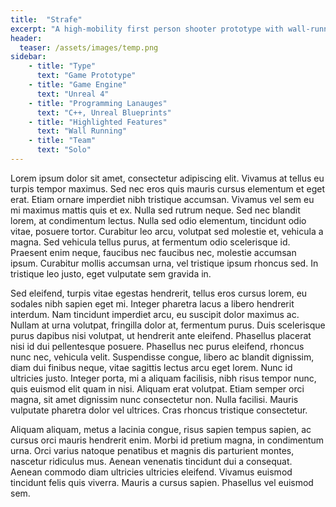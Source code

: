 ```yaml
---
title:  "Strafe"
excerpt: "A high-mobility first person shooter prototype with wall-running abilities."
header:
  teaser: /assets/images/temp.png
sidebar:
    - title: "Type"
      text: "Game Prototype"
    - title: "Game Engine"
      text: "Unreal 4"
    - title: "Programming Lanauges"
      text: "C++, Unreal Blueprints"
    - title: "Highlighted Features"
      text: "Wall Running"
    - title: "Team"
      text: "Solo"
---
```


Lorem ipsum dolor sit amet, consectetur adipiscing elit. Vivamus at tellus eu turpis tempor maximus. Sed nec eros quis mauris cursus elementum et eget erat. Etiam ornare imperdiet nibh tristique accumsan. Vivamus vel sem eu mi maximus mattis quis et ex. Nulla sed rutrum neque. Sed nec blandit lorem, at condimentum lectus. Nulla sed odio elementum, tincidunt odio vitae, posuere tortor. Curabitur leo arcu, volutpat sed molestie et, vehicula a magna. Sed vehicula tellus purus, at fermentum odio scelerisque id. Praesent enim neque, faucibus nec faucibus nec, molestie accumsan ipsum. Curabitur mollis accumsan urna, vel tristique ipsum rhoncus sed. In tristique leo justo, eget vulputate sem gravida in.

Sed eleifend, turpis vitae egestas hendrerit, tellus eros cursus lorem, eu sodales nibh sapien eget mi. Integer pharetra lacus a libero hendrerit interdum. Nam tincidunt imperdiet arcu, eu suscipit dolor maximus ac. Nullam at urna volutpat, fringilla dolor at, fermentum purus. Duis scelerisque purus dapibus nisi volutpat, ut hendrerit ante eleifend. Phasellus placerat nisi id dui pellentesque posuere. Phasellus nec purus eleifend, rhoncus nunc nec, vehicula velit. Suspendisse congue, libero ac blandit dignissim, diam dui finibus neque, vitae sagittis lectus arcu eget lorem. Nunc id ultricies justo. Integer porta, mi a aliquam facilisis, nibh risus tempor nunc, quis euismod elit quam in nisi. Aliquam erat volutpat. Etiam semper orci magna, sit amet dignissim nunc consectetur non. Nulla facilisi. Mauris vulputate pharetra dolor vel ultrices. Cras rhoncus tristique consectetur.

Aliquam aliquam, metus a lacinia congue, risus sapien tempus sapien, ac cursus orci mauris hendrerit enim. Morbi id pretium magna, in condimentum urna. Orci varius natoque penatibus et magnis dis parturient montes, nascetur ridiculus mus. Aenean venenatis tincidunt dui a consequat. Aenean commodo diam ultricies ultricies eleifend. Vivamus euismod tincidunt felis quis viverra. Mauris a cursus sapien. Phasellus vel euismod sem.